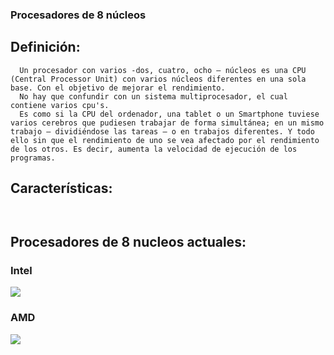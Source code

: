### Procesadores de 8 núcleos
## Definición:
```
  Un procesador con varios -dos, cuatro, ocho – núcleos es una CPU (Central Processor Unit) con varios núcleos diferentes en una sola base. Con el objetivo de mejorar el rendimiento.
  No hay que confundir con un sistema multiprocesador, el cual contiene varios cpu's.
  Es como si la CPU del ordenador, una tablet o un Smartphone tuviese varios cerebros que pudiesen trabajar de forma simultánea; en un mismo trabajo – dividiéndose las tareas – o en trabajos diferentes. Y todo ello sin que el rendimiento de uno se vea afectado por el rendimiento de los otros. Es decir, aumenta la velocidad de ejecución de los programas.
```
## Características:
```
  
```
## Procesadores de 8 nucleos actuales:
### Intel
![](https://www.tecnogeek.com/images/notas18/Intel%208a%20generaci%C3%B3n%20-02.jpg)
### AMD
![](https://ugc.kn3.net/i/760x/http://i.imgur.com/wfMwk.jpg)
